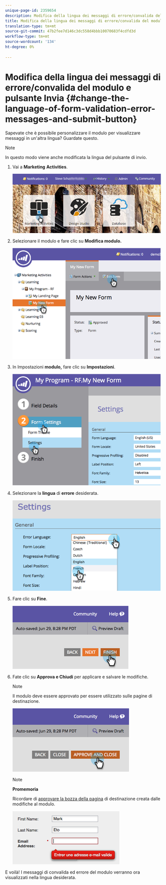 ```yaml
---
unique-page-id: 2359654
description: Modifica della lingua dei messaggi di errore/convalida del modulo e pulsante di invio - Documenti Marketo - Documentazione del prodotto
title: Modifica della lingua dei messaggi di errore/convalida del modulo e pulsante Invia
translation-type: tm+mt
source-git-commit: 47b2fee7d146c3dc558d4bbb10070683f4cdfd3d
workflow-type: tm+mt
source-wordcount: '134'
ht-degree: 0%

---
```



# Modifica della lingua dei messaggi di errore/convalida del modulo e pulsante Invia {#change-the-language-of-form-validation-error-messages-and-submit-button}

Sapevate che è possibile personalizzare il modulo per visualizzare messaggi in un&#39;altra lingua? Guardate questo.

>[!NOTE]
>
>In questo modo viene anche modificata la lingua del pulsante di invio.

1. Vai a **Marketing** **Activities**.

   ![](assets/login-marketing-activities-6.png)

1. Selezionare il modulo e fare clic su **Modifica modulo.**

   ![](assets/image2014-9-15-12-3a47-3a46.png)

1. In Impostazioni **modulo,** fare clic su **Impostazioni**.

   ![](assets/image2014-9-15-12-3a48-3a5.png)

1. Selezionare la **lingua** di **errore** desiderata.

   ![](assets/image2014-9-15-12-3a48-3a26.png)

1. Fare clic su **Fine**.

   ![](assets/image2014-9-15-12-3a48-3a43.png)

1. Fate clic su **Approva e Chiudi** per applicare e salvare le modifiche.

   >[!NOTE]
   >
   >Il modulo deve essere approvato per essere utilizzato sulle pagine di destinazione.

   ![](assets/image2014-9-15-12-3a49-3a26.png)

   >[!NOTE]
   >
   >**Promemoria**
   >
   >
   >Ricordare di [approvare la bozza della pagina](../../../../product-docs/demand-generation/landing-pages/understanding-landing-pages/approve-unapprove-or-delete-a-landing-page.md) di destinazione creata dalle modifiche al modulo.

   ![](assets/image2014-9-15-12-3a50-3a11.png)

E voilà! I messaggi di convalida ed errore del modulo verranno ora visualizzati nella lingua desiderata.